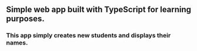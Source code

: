 ## Simple web app built with TypeScript for learning purposes.

### This app simply creates new students and displays their names.
